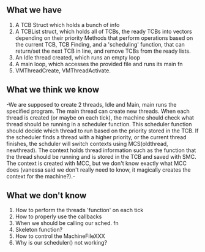## What we have
 1. A TCB Struct which holds a bunch of info
 2. A TCBList struct, which holds all of TCBs, the ready TCBs into vectors depending on their priority
    Methods that perform operations based on the current TCB, TCB Finding, and a 'scheduling' function, that can return/set the next TCB in line, and remove TCBs from the ready lists.
 3.  An Idle thread created, which runs an empty loop
 4.  A main loop, which accesses the provided file and runs its main fn
 4.  VMThreadCreate, VMThreadActivate.
 
    
## What we think we know
 -We are supposed to create 2 threads, Idle and Main, main runs the specified program.  The main thread can create new threads.  When each thread is created (or maybe on each tick), the machine should check what thread should be running in a scheduler function.  This scheduler function should decide which thread to run based on the priority stored in the TCB.  If the scheduler finds a thread with a higher priority, or the current thread finishes, the schduler will switch contexts using MCS(oldthread, newthread).  The context holds thread information such as the function that the thread should be running and is stored in the TCB and saved with SMC.  The context is created with MCC, but we don't know exactly what MCC does (vanessa said we don't really need to know, it magically creates the context for the machine?).-
 
 ## What we don't know
 1. How to perform the threads 'function' on each tick
 2. How to properly use the callbacks
 3. When we should be calling our sched. fn 
 4. Skeleton function?
 5. How to control the MachineFileXXX
 6. Why is our scheduler() not working?
 
